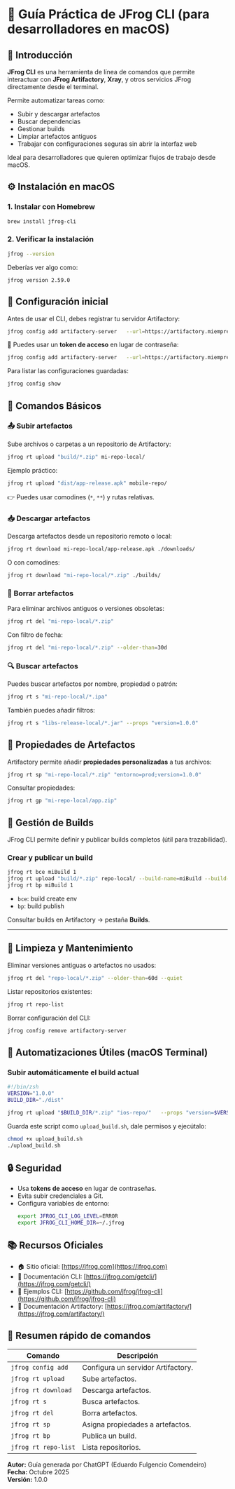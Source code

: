 # 🧰 Guía Práctica de JFrog CLI (para desarrolladores en macOS)

## 📘 Introducción

**JFrog CLI** es una herramienta de línea de comandos que permite interactuar con **JFrog Artifactory**, **Xray**, y otros servicios JFrog directamente desde el terminal.

Permite automatizar tareas como:
- Subir y descargar artefactos
- Buscar dependencias
- Gestionar builds
- Limpiar artefactos antiguos
- Trabajar con configuraciones seguras sin abrir la interfaz web

Ideal para desarrolladores que quieren optimizar flujos de trabajo desde macOS.



## ⚙️ Instalación en macOS

### 1. Instalar con Homebrew

```bash
brew install jfrog-cli
```

### 2. Verificar la instalación

```bash
jfrog --version
```

Deberías ver algo como:

```
jfrog version 2.59.0
```


## 🔐 Configuración inicial

Antes de usar el CLI, debes registrar tu servidor Artifactory:

```bash
jfrog config add artifactory-server   --url=https://artifactory.miempresa.com   --user=admin   --password=MiPasswordSeguro
```

🔸 Puedes usar un **token de acceso** en lugar de contraseña:
```bash
jfrog config add artifactory-server   --url=https://artifactory.miempresa.com   --access-token=<TOKEN>
```

Para listar las configuraciones guardadas:
```bash
jfrog config show
```


## 🧱 Comandos Básicos

### 📤 Subir artefactos

Sube archivos o carpetas a un repositorio de Artifactory:

```bash
jfrog rt upload "build/*.zip" mi-repo-local/
```

Ejemplo práctico:
```bash
jfrog rt upload "dist/app-release.apk" mobile-repo/
```

👉 Puedes usar comodines (`*`, `**`) y rutas relativas.



### 📥 Descargar artefactos

Descarga artefactos desde un repositorio remoto o local:

```bash
jfrog rt download mi-repo-local/app-release.apk ./downloads/
```

O con comodines:

```bash
jfrog rt download "mi-repo-local/*.zip" ./builds/
```


### 🧹 Borrar artefactos

Para eliminar archivos antiguos o versiones obsoletas:

```bash
jfrog rt del "mi-repo-local/*.zip"
```

Con filtro de fecha:
```bash
jfrog rt del "mi-repo-local/*.zip" --older-than=30d
```


### 🔍 Buscar artefactos

Puedes buscar artefactos por nombre, propiedad o patrón:

```bash
jfrog rt s "mi-repo-local/*.ipa"
```

También puedes añadir filtros:

```bash
jfrog rt s "libs-release-local/*.jar" --props "version=1.0.0"
```


## 🧩 Propiedades de Artefactos

Artifactory permite añadir **propiedades personalizadas** a tus archivos:

```bash
jfrog rt sp "mi-repo-local/*.zip" "entorno=prod;version=1.0.0"
```

Consultar propiedades:

```bash
jfrog rt gp "mi-repo-local/app.zip"
```


## 🧱 Gestión de Builds

JFrog CLI permite definir y publicar builds completos (útil para trazabilidad).

### Crear y publicar un build

```bash
jfrog rt bce miBuild 1
jfrog rt upload "build/*.zip" repo-local/ --build-name=miBuild --build-number=1
jfrog rt bp miBuild 1
```

- `bce`: build create env  
- `bp`: build publish  

Consultar builds en Artifactory → pestaña **Builds**.

---

## 🧰 Limpieza y Mantenimiento

Eliminar versiones antiguas o artefactos no usados:

```bash
jfrog rt del "repo-local/*.zip" --older-than=60d --quiet
```

Listar repositorios existentes:

```bash
jfrog rt repo-list
```

Borrar configuración del CLI:

```bash
jfrog config remove artifactory-server
```

## 🚀 Automatizaciones Útiles (macOS Terminal)

### Subir automáticamente el build actual

```bash
#!/bin/zsh
VERSION="1.0.0"
BUILD_DIR="./dist"

jfrog rt upload "$BUILD_DIR/*.zip" "ios-repo/"   --props "version=$VERSION;platform=ios"
```

Guarda este script como `upload_build.sh`, dale permisos y ejecútalo:

```bash
chmod +x upload_build.sh
./upload_build.sh
```



## 🔒 Seguridad

- Usa **tokens de acceso** en lugar de contraseñas.
- Evita subir credenciales a Git.
- Configura variables de entorno:
  ```bash
  export JFROG_CLI_LOG_LEVEL=ERROR
  export JFROG_CLI_HOME_DIR=~/.jfrog
  ```



## 📚 Recursos Oficiales

- 🏠 Sitio oficial: [https://jfrog.com](https://jfrog.com)
- 📘 Documentación CLI: [https://jfrog.com/getcli/](https://jfrog.com/getcli/)
- 🧪 Ejemplos CLI: [https://github.com/jfrog/jfrog-cli](https://github.com/jfrog/jfrog-cli)
- 🧱 Documentación Artifactory: [https://jfrog.com/artifactory/](https://jfrog.com/artifactory/)



## 🧾 Resumen rápido de comandos

| Comando | Descripción |
|----------|--------------|
| `jfrog config add` | Configura un servidor Artifactory. |
| `jfrog rt upload` | Sube artefactos. |
| `jfrog rt download` | Descarga artefactos. |
| `jfrog rt s` | Busca artefactos. |
| `jfrog rt del` | Borra artefactos. |
| `jfrog rt sp` | Asigna propiedades a artefactos. |
| `jfrog rt bp` | Publica un build. |
| `jfrog rt repo-list` | Lista repositorios. |



**Autor:** Guía generada por ChatGPT (Eduardo Fulgencio Comendeiro)  
**Fecha:** Octubre 2025  
**Versión:** 1.0.0  
